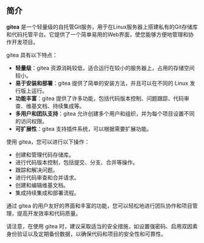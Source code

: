 ## 简介

**gitea** 是一个轻量级的自托管Git服务，用于在Linux服务器上搭建私有的Git存储库和代码托管平台。它提供了一个简单易用的Web界面，使您能够方便地管理和协作开发项目。

gitea 具有以下特点：

- **轻量级**：gitea 资源消耗较低，适合运行在较小的服务器上，占用的存储空间较小。
- **易于安装和部署**：gitea 提供了简单的安装方法，并且可以在不同的 Linux 发行版上运行。
- **功能丰富**：gitea 提供了许多功能，包括代码版本控制、问题跟踪、代码审查、维基文档、持续集成等。
- **多用户和团队支持**：gitea 允许创建多个用户和组织，并为每个项目设置不同的访问权限。
- **可扩展性**：gitea 支持插件系统，可以根据需要扩展功能。

使用 gitea，您可以进行以下操作：

- 创建和管理代码存储库。
- 进行代码版本控制，包括提交、分支、合并等操作。
- 跟踪和解决问题。
- 进行代码审查和合并请求。
- 创建和编辑维基文档。
- 集成持续集成和部署流程。

通过 gitea 的用户友好的界面和丰富的功能，您可以轻松地进行团队协作和项目管理，提高开发效率和代码质量。

请注意，在使用 gitea 时，建议采取适当的安全措施，如设置强密码、启用双因素身份验证以及定期备份数据，以确保代码和项目的安全性和可靠性。
